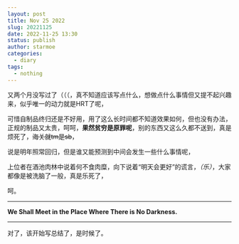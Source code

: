 ```yaml
---
layout: post
title: Nov 25 2022
slug: 20221125
date: 2022-11-25 13:30
status: publish
author: starmoe
categories:
  - diary
tags:
  - nothing
---
```

<!--generted by linux shell-->
又两个月没写过了（（（，真不知道应该写点什么，想做点什么事情但又提不起兴趣来，似乎唯一的动力就是HRT了呢，

可惜自制品终归还是不好用，用了这么长时间都不知道效果如何，但也没有办法，正规的制品又太贵，呵呵，**果然贫穷是原罪呢**，别的东西又这么久都不送到，真是烦死了，~~海关就tm是sb~~，

说是明年照常回归，但是谁又能预测到中间会发生一些什么事情呢，

上位者在酒池肉林中说着何不食肉糜，向下说着“明天会更好”的谎言，*（乐）*，大家都像是被洗脑了一般，真是乐死了，

呵。

---

**We Shall Meet in the Place Where There is No Darkness.**

---

对了，该开始写总结了，是时候了。
